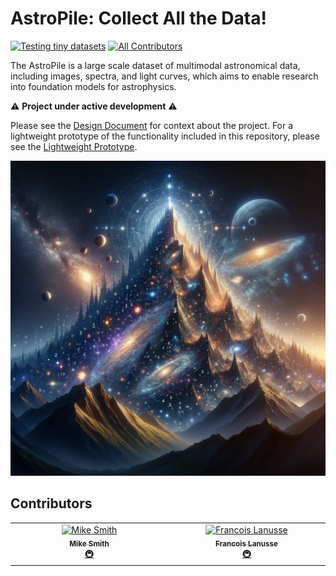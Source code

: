 # AstroPile: Collect All the Data!
[![Testing tiny datasets](https://github.com/AstroPile/AstroPile_prototype/actions/workflows/tiny_dset_test.yml/badge.svg)](https://github.com/AstroPile/AstroPile_prototype/actions/workflows/tiny_dset_test.yml)
[![All Contributors](https://img.shields.io/github/all-contributors/AstroPile/AstroPile_prototype?color=ee8449&style=flat-square)](#contributors)

The AstroPile is a large scale dataset of multimodal astronomical data, including images, spectra, and light curves, which aims to enable research into foundation models for astrophysics.

⚠️ **Project under active development** ⚠️

Please see the [Design Document](https://github.com/AstroPile/AstroPile_prototype/blob/main/DESIGN.md) for context about the project. For a lightweight prototype of the functionality included in this repository, please see the [Lightweight Prototype](https://colab.research.google.com/drive/1t9dXqqeozrGjsx02q14a4Kmmp6GEhBYq?usp=sharing#scrollTo=yMKtJVxWlx24).

![image](assets/astropile.png)

## Contributors

<!-- ALL-CONTRIBUTORS-LIST:START - Do not remove or modify this section -->
<!-- prettier-ignore-start -->
<!-- markdownlint-disable -->
<table>
  <tbody>
    <tr>
      <td align="center" valign="top" width="14.28%"><a href="https://mjjsmith.com"><img src="https://avatars.githubusercontent.com/u/8194280?v=4?s=100" width="100px;" alt="Mike Smith"/><br /><sub><b>Mike Smith</b></sub></a><br /><a href="#infra-Smith42" title="Infrastructure (Hosting, Build-Tools, etc)">🚇</a></td>
      <td align="center" valign="top" width="14.28%"><a href="http://flanusse.net"><img src="https://avatars.githubusercontent.com/u/861591?v=4?s=100" width="100px;" alt="Francois Lanusse"/><br /><sub><b>Francois Lanusse</b></sub></a><br /><a href="#infra-EiffL" title="Infrastructure (Hosting, Build-Tools, etc)">🚇</a></td>
    </tr>
  </tbody>
</table>

<!-- markdownlint-restore -->
<!-- prettier-ignore-end -->

<!-- ALL-CONTRIBUTORS-LIST:END -->
